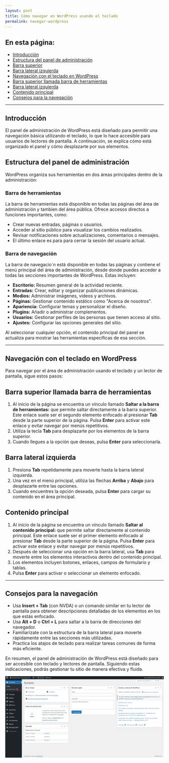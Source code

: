```yaml
---
layout: post
title: Cómo navegar en WordPress usando el teclado
permalink: navegar-wordpress
---
```


## En esta página:

- [Introducción](#introducción)
- [Estructura del panel de administración](#estructura-del-panel-de-administración)
- [Barra superior](#barra-superior)
- [Barra lateral izquierda](#barra-lateral-izquierda)
- [Navegación con el teclado en WordPress](#navegación-con-el-teclado-en-wordpress)
- [Barra superior llamada barra de herramientas](#barra-superior-llamada-barra-de-herramientas)
- [Barra lateral izquierda](#barra-lateral-izquierda)
- [Contenido principal](#contenido-principal)
- [Consejos para la navegación](#consejos-para-la-navegación)

---

## Introducción

El panel de administración de WordPress está diseñado para permitir una navegación básica utilizando el teclado, lo que lo hace accesible para usuarios de lectores de pantalla. A continuación, se explica cómo está organizado el panel y cómo desplazarte por sus elementos.

## Estructura del panel de administración

WordPress organiza sus herramientas en dos áreas principales dentro de la administración:

### Barra de herramientas

La barra de herramientas está disponible en todas las páginas del área de administración y tambien del área pública. Ofrece accesos directos a funciones importantes, como:

- Crear nuevas entradas, páginas o usuarios.
- Acceder al sitio público para visualizar los cambios realizados.
- Revisar notificaciones sobre actualizaciones, comentarios o mensajes.
- El último enlace es para para cerrar la sesión del usuario actual.

### Barra de navegación

La barra de navegacio´n está disponible en todas las páginas y contiene el menú principal del área de administración, desde donde puedes acceder a todas las secciones importantes de WordPress. Estas incluyen:

- **Escritorio:** Resumen general de la actividad reciente.
- **Entradas:** Crear, editar y organizar publicaciones dinámicas.
- **Medios:** Administrar imágenes, videos y archivos.
- **Páginas:** Gestionar contenido estático como "Acerca de nosotros".
- **Apariencia:** Configurar temas y personalizar el diseño.
- **Plugins:** Añadir o administrar complementos.
- **Usuarios:** Gestionar perfiles de las personas que tienen acceso al sitio.
- **Ajustes:** Configurar las opciones generales del sitio.

Al seleccionar cualquier opción, el contenido principal del panel se actualiza para mostrar las herramientas específicas de esa sección.

---

## Navegación con el teclado en WordPress

Para navegar por el área de administración usando el teclado y un lector de pantalla, sigue estos pasos:

## Barra superior llamada barra de herramientas

1. Al inicio de la página se encuentra un vínculo llamado **Saltar a la barra de herramientas:** que permite saltar directamente a la barra superior. Este enlace suele ser el segundo elemento enfocado al presionar **Tab** desde la parte superior de la página. Pulsa **Enter** para activar este enlace y evitar navegar por menús repetitivos.
2. Utiliza la tecla **Tab** para desplazarte por los elementos de la barra superior.
3. Cuando llegues a la opción que deseas, pulsa **Enter** para seleccionarla.

## Barra lateral izquierda

1. Presiona **Tab** repetidamente para moverte hasta la barra lateral izquierda.
2. Una vez en el menú principal, utiliza las flechas **Arriba** y **Abajo** para desplazarte entre las opciones.
3. Cuando encuentres la opción deseada, pulsa **Enter** para cargar su contenido en el área principal.

## Contenido principal

1. Al inicio de la página se encuentra un vínculo llamado **Saltar al contenido principal:** que permite saltar directamente al contenido principal. Este enlace suele ser el primer elemento enfocado al presionar **Tab** desde la parte superior de la página. Pulsa **Enter** para activar este enlace y evitar navegar por menús repetitivos.
2. Después de seleccionar una opción en la barra lateral, usa **Tab** para moverte entre los elementos interactivos dentro del contenido principal.
3. Los elementos incluyen botones, enlaces, campos de formulario y tablas.
4. Pulsa **Enter** para activar o seleccionar un elemento enfocado.

---

## Consejos para la navegación

- Usa **Insert + Tab** (con NVDA) o un comando similar en tu lector de pantalla para obtener descripciones detalladas de los elementos en los que estás enfocado.
- Usa **Alt + D** o **Ctrl + L** para saltar a la barra de direcciones del navegador.
- Familiarízate con la estructura de la barra lateral para moverte rápidamente entre las secciones más utilizadas.
- Practica los atajos de teclado para realizar tareas comunes de forma más eficiente.

En resumen, el panel de administración de WordPress está diseñado para ser accesible con teclado y lectores de pantalla. Siguiendo estas indicaciones, podrás gestionar tu sitio de manera efectiva y fluida.

![Captura de pantalla del área de administración de WordPress donde se muestra la barra superior, la barra lateral izquierda y el área de contenido.](images/navegar-wordpress.png)
